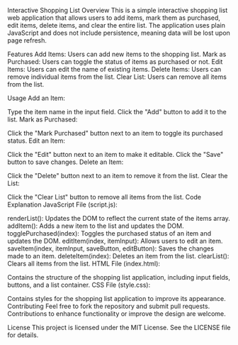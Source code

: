 Interactive Shopping List
Overview
This is a simple interactive shopping list web application that allows users to add items, mark them as purchased, edit items, delete items, and clear the entire list. The application uses plain JavaScript and does not include persistence, meaning data will be lost upon page refresh.

Features
Add Items: Users can add new items to the shopping list.
Mark as Purchased: Users can toggle the status of items as purchased or not.
Edit Items: Users can edit the name of existing items.
Delete Items: Users can remove individual items from the list.
Clear List: Users can remove all items from the list.

Usage
Add an Item:

Type the item name in the input field.
Click the "Add" button to add it to the list.
Mark as Purchased:

Click the "Mark Purchased" button next to an item to toggle its purchased status.
Edit an Item:

Click the "Edit" button next to an item to make it editable.
Click the "Save" button to save changes.
Delete an Item:

Click the "Delete" button next to an item to remove it from the list.
Clear the List:

Click the "Clear List" button to remove all items from the list.
Code Explanation
JavaScript File (script.js):

renderList(): Updates the DOM to reflect the current state of the items array.
addItem(): Adds a new item to the list and updates the DOM.
togglePurchased(index): Toggles the purchased status of an item and updates the DOM.
editItem(index, itemInput): Allows users to edit an item.
saveItem(index, itemInput, saveButton, editButton): Saves the changes made to an item.
deleteItem(index): Deletes an item from the list.
clearList(): Clears all items from the list.
HTML File (index.html):

Contains the structure of the shopping list application, including input fields, buttons, and a list container.
CSS File (style.css):

Contains styles for the shopping list application to improve its appearance.
Contributing
Feel free to fork the repository and submit pull requests. Contributions to enhance functionality or improve the design are welcome.

License
This project is licensed under the MIT License. See the LICENSE file for details.
